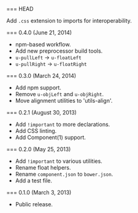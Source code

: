 === HEAD

Add `.css` extension to imports for interoperability.

=== 0.4.0 (June 21, 2014)

* npm-based workflow.
* Add new preprocessor build tools.
* `u-pullLeft` -> `u-floatLeft`
* `u-pullRight` -> `u-floatRight`

=== 0.3.0 (March 24, 2014)

* Add npm support.
* Remove `u-objLeft` and `u-objRight`.
* Move alignment utilities to 'utils-align'.

=== 0.2.1 (August 30, 2013)

* Add `!important` to more declarations.
* Add CSS linting.
* Add Component(1) support.

=== 0.2.0 (May 25, 2013)

* Add `!important` to various utilities.
* Rename float helpers.
* Rename `component.json` to `bower.json`.
* Add a test file.

=== 0.1.0 (March 3, 2013)

* Public release.
